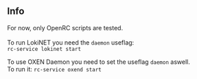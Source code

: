 ## Info

For now, only OpenRC scripts are tested.<br/><br/>
To run LokiNET you need the `daemon` useflag:<br/>
`rc-service lokinet start`

To use OXEN Daemon you need to set the useflag `daemon` aswell.<br/>
To run it:
`rc-service oxend start`
